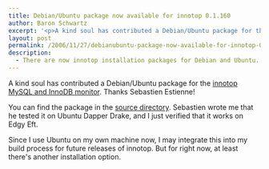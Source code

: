 ```yaml
---
title: Debian/Ubuntu package now available for innotop 0.1.160
author: Baron Schwartz
excerpt: '<p>A kind soul has contributed a Debian/Ubuntu package for the <a href="http://www.xaprb.com/innotop/">innotop MySQL and InnoDB monitor</a>.  Thanks Sebastien Estienne!</p>'
layout: post
permalink: /2006/11/27/debianubuntu-package-now-available-for-innotop-01160/
description:
  - There are now innotop installation packages for Debian and Ubuntu.
---
```

A kind soul has contributed a Debian/Ubuntu package for the [innotop MySQL and InnoDB monitor][1]. Thanks Sebastien Estienne!

You can find the package in the [source directory][2]. Sebastien wrote me that he tested it on Ubuntu Dapper Drake, and I just verified that it works on Edgy Eft.

Since I use Ubuntu on my own machine now, I may integrate this into my build process for future releases of innotop. But for right now, at least there's another installation option.

 [1]: http://www.xaprb.com/innotop/
 [2]: /innotop/src
